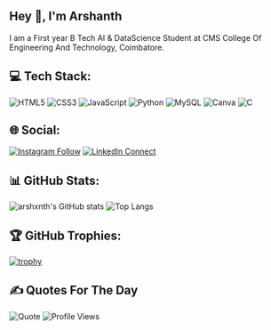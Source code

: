 ## Hey 👋, I'm Arshanth
I am a First year B Tech AI & DataScience Student at CMS College Of Engineering And Technology, Coimbatore. 

## 💻 Tech Stack:
![HTML5](https://img.shields.io/badge/HTML5-E34F26?style=flat&logo=html5&logoColor=white)
![CSS3](https://img.shields.io/badge/CSS3-1572B6?style=flat&logo=css3&logoColor=white)
![JavaScript](https://img.shields.io/badge/JavaScript-F7DF1E?style=flat&logo=javascript&logoColor=black)
![Python](https://img.shields.io/badge/Python-3776AB?style=flat&logo=python&logoColor=white)
![MySQL](https://img.shields.io/badge/MySQL-00000F?style=flat&logo=mysql&logoColor=white)
![Canva](https://img.shields.io/badge/Canva-%2300C4CC.svg?&style=flat&logo=Canva&logoColor=white)
![C](https://img.shields.io/badge/C-00599C?style=flat&logo=c&logoColor=white)

## 🌐 Social:
[![Instagram Follow](https://img.shields.io/badge/Instagram-Follow-orange?style=social&logo=instagram)](https://instagram.com/yourusername)
[![LinkedIn Connect](https://img.shields.io/badge/LinkedIn-Connect-blue?style=social&logo=linkedin)](https://www.linkedin.com/in/yourusername)

## 📊 GitHub Stats:
![arshxnth's GitHub stats](https://github-readme-stats.vercel.app/api?username=arshxnth&show_icons=true&theme=dark)
![Top Langs](https://github-readme-stats.vercel.app/api/top-langs/?username=arshxnth&layout=compact&theme=dark)

## 🏆 GitHub Trophies:
[![trophy](https://github-profile-trophy.vercel.app/?username=arshxnth&theme=juicyfresh)](https://github.com/arshxnth/github-profile-trophy)

## ✍️ Quotes For The Day
![Quote](https://quotes-github-readme.vercel.app/api?type=horizontal&theme=tokyonight)
![Profile Views](https://komarev.com/ghpvc/?username=arshxnth&color=green)
